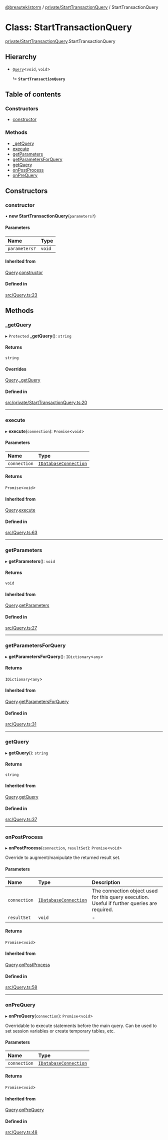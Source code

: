 [@breautek/storm](../README.md) / [private/StartTransactionQuery](../modules/private_StartTransactionQuery.md) / StartTransactionQuery

# Class: StartTransactionQuery

[private/StartTransactionQuery](../modules/private_StartTransactionQuery.md).StartTransactionQuery

## Hierarchy

- [`Query`](Query.Query-1.md)<`void`, `void`\>

  ↳ **`StartTransactionQuery`**

## Table of contents

### Constructors

- [constructor](private_StartTransactionQuery.StartTransactionQuery.md#constructor)

### Methods

- [\_getQuery](private_StartTransactionQuery.StartTransactionQuery.md#_getquery)
- [execute](private_StartTransactionQuery.StartTransactionQuery.md#execute)
- [getParameters](private_StartTransactionQuery.StartTransactionQuery.md#getparameters)
- [getParametersForQuery](private_StartTransactionQuery.StartTransactionQuery.md#getparametersforquery)
- [getQuery](private_StartTransactionQuery.StartTransactionQuery.md#getquery)
- [onPostProcess](private_StartTransactionQuery.StartTransactionQuery.md#onpostprocess)
- [onPreQuery](private_StartTransactionQuery.StartTransactionQuery.md#onprequery)

## Constructors

### constructor

• **new StartTransactionQuery**(`parameters?`)

#### Parameters

| Name | Type |
| :------ | :------ |
| `parameters?` | `void` |

#### Inherited from

[Query](Query.Query-1.md).[constructor](Query.Query-1.md#constructor)

#### Defined in

[src/Query.ts:23](https://github.com/breautek/storm/blob/3845ece/src/Query.ts#L23)

## Methods

### \_getQuery

▸ `Protected` **_getQuery**(): `string`

#### Returns

`string`

#### Overrides

[Query](Query.Query-1.md).[_getQuery](Query.Query-1.md#_getquery)

#### Defined in

[src/private/StartTransactionQuery.ts:20](https://github.com/breautek/storm/blob/3845ece/src/private/StartTransactionQuery.ts#L20)

___

### execute

▸ **execute**(`connection`): `Promise`<`void`\>

#### Parameters

| Name | Type |
| :------ | :------ |
| `connection` | [`IDatabaseConnection`](../interfaces/IDatabaseConnection.IDatabaseConnection-1.md) |

#### Returns

`Promise`<`void`\>

#### Inherited from

[Query](Query.Query-1.md).[execute](Query.Query-1.md#execute)

#### Defined in

[src/Query.ts:63](https://github.com/breautek/storm/blob/3845ece/src/Query.ts#L63)

___

### getParameters

▸ **getParameters**(): `void`

#### Returns

`void`

#### Inherited from

[Query](Query.Query-1.md).[getParameters](Query.Query-1.md#getparameters)

#### Defined in

[src/Query.ts:27](https://github.com/breautek/storm/blob/3845ece/src/Query.ts#L27)

___

### getParametersForQuery

▸ **getParametersForQuery**(): `IDictionary`<`any`\>

#### Returns

`IDictionary`<`any`\>

#### Inherited from

[Query](Query.Query-1.md).[getParametersForQuery](Query.Query-1.md#getparametersforquery)

#### Defined in

[src/Query.ts:31](https://github.com/breautek/storm/blob/3845ece/src/Query.ts#L31)

___

### getQuery

▸ **getQuery**(): `string`

#### Returns

`string`

#### Inherited from

[Query](Query.Query-1.md).[getQuery](Query.Query-1.md#getquery)

#### Defined in

[src/Query.ts:37](https://github.com/breautek/storm/blob/3845ece/src/Query.ts#L37)

___

### onPostProcess

▸ **onPostProcess**(`connection`, `resultSet`): `Promise`<`void`\>

Override to augment/manipulate the returned result set.

#### Parameters

| Name | Type | Description |
| :------ | :------ | :------ |
| `connection` | [`IDatabaseConnection`](../interfaces/IDatabaseConnection.IDatabaseConnection-1.md) | The connection object used for this query execution. Useful if further queries are required. |
| `resultSet` | `void` | - |

#### Returns

`Promise`<`void`\>

#### Inherited from

[Query](Query.Query-1.md).[onPostProcess](Query.Query-1.md#onpostprocess)

#### Defined in

[src/Query.ts:58](https://github.com/breautek/storm/blob/3845ece/src/Query.ts#L58)

___

### onPreQuery

▸ **onPreQuery**(`connection`): `Promise`<`void`\>

Overridable to execute statements before the main query.
Can be used to set session variables or create temporary tables, etc.

#### Parameters

| Name | Type |
| :------ | :------ |
| `connection` | [`IDatabaseConnection`](../interfaces/IDatabaseConnection.IDatabaseConnection-1.md) |

#### Returns

`Promise`<`void`\>

#### Inherited from

[Query](Query.Query-1.md).[onPreQuery](Query.Query-1.md#onprequery)

#### Defined in

[src/Query.ts:48](https://github.com/breautek/storm/blob/3845ece/src/Query.ts#L48)
